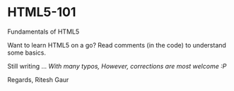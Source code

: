 # HTML5-101
Fundamentals of HTML5



Want to learn HTML5 on a go?
Read comments (in the code) to understand some basics.

Still writing ...
*With many typos, However, corrections are most welcome :P*



Regards,
Ritesh Gaur
